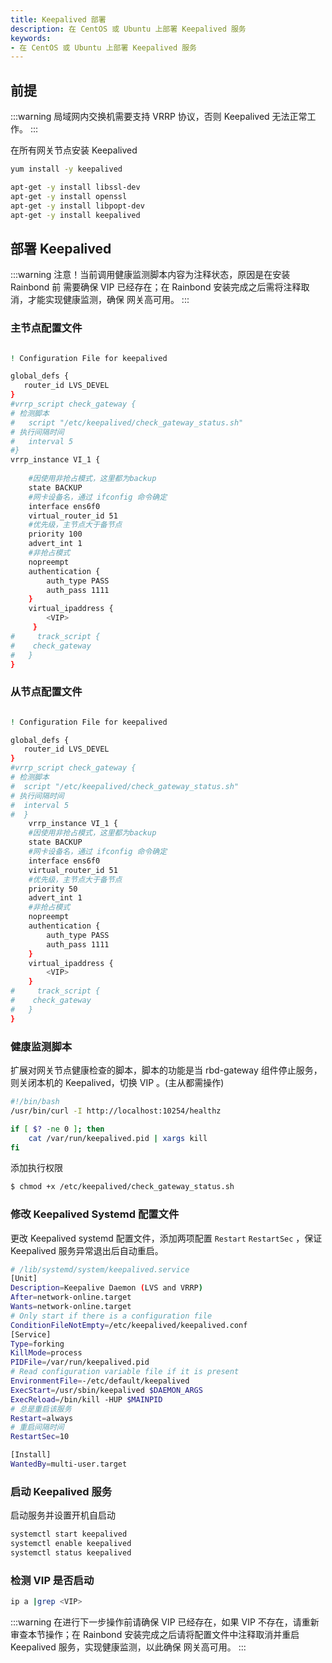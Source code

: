 ```yaml
---
title: Keepalived 部署
description: 在 CentOS 或 Ubuntu 上部署 Keepalived 服务
keywords:
- 在 CentOS 或 Ubuntu 上部署 Keepalived 服务
---
```


## 前提

:::warning
局域网内交换机需要支持 VRRP 协议，否则 Keepalived 无法正常工作。
:::

在所有网关节点安装 Keepalived

```bash title="CentOS"
yum install -y keepalived
```

```bash title="Ubuntu"
apt-get -y install libssl-dev
apt-get -y install openssl
apt-get -y install libpopt-dev
apt-get -y install keepalived
```

## 部署 Keepalived

:::warning
注意！当前调用健康监测脚本内容为注释状态，原因是在安装 Rainbond 前 需要确保 VIP 已经存在；在 Rainbond 安装完成之后需将注释取消，才能实现健康监测，确保 网关高可用。
:::

### 主节点配置文件

```bash title="vi vi /etc/keepalived/keepalived.conf"

! Configuration File for keepalived

global_defs {
   router_id LVS_DEVEL
}
#vrrp_script check_gateway {
# 检测脚本
#   script "/etc/keepalived/check_gateway_status.sh"
# 执行间隔时间
#   interval 5
#}
vrrp_instance VI_1 {
    				
    #因使用非抢占模式，这里都为backup
    state BACKUP 
    #网卡设备名，通过 ifconfig 命令确定  
    interface ens6f0       
    virtual_router_id 51
    #优先级，主节点大于备节点     
    priority 100	
    advert_int 1
    #非抢占模式
    nopreempt
    authentication {
        auth_type PASS
        auth_pass 1111
    }
    virtual_ipaddress {
        <VIP>				
     }
#     track_script {
#    check_gateway
#   }
}
```

### 从节点配置文件

```bash title="vi vi /etc/keepalived/keepalived.conf"

! Configuration File for keepalived

global_defs {
   router_id LVS_DEVEL
}
#vrrp_script check_gateway {
# 检测脚本
#  script "/etc/keepalived/check_gateway_status.sh"
# 执行间隔时间
#  interval 5
#  }	
    vrrp_instance VI_1 {
    #因使用非抢占模式，这里都为backup
    state BACKUP 
    #网卡设备名，通过 ifconfig 命令确定   
    interface ens6f0
    virtual_router_id 51
    #优先级，主节点大于备节点   
    priority 50
    advert_int 1
    #非抢占模式
    nopreempt
    authentication {
        auth_type PASS
        auth_pass 1111
    }
    virtual_ipaddress {
        <VIP>			
    }
#     track_script {
#    check_gateway
#   }
}
```


### 健康监测脚本

扩展对网关节点健康检查的脚本，脚本的功能是当 rbd-gateway 组件停止服务，则关闭本机的 Keepalived，切换 VIP 。(主从都需操作)

```bash title="vi /etc/keepalived/check_gateway_status.sh"
#!/bin/bash
/usr/bin/curl -I http://localhost:10254/healthz

if [ $? -ne 0 ]; then
    cat /var/run/keepalived.pid | xargs kill
fi
```

添加执行权限

```bash
$ chmod +x /etc/keepalived/check_gateway_status.sh
```

### 修改 Keepalived Systemd 配置文件

更改 Keepalived systemd 配置文件，添加两项配置 `Restart` `RestartSec` ，保证 Keepalived 服务异常退出后自动重启。

```bash title="vi /lib/systemd/system/keepalived.service"
# /lib/systemd/system/keepalived.service
[Unit]
Description=Keepalive Daemon (LVS and VRRP)
After=network-online.target
Wants=network-online.target
# Only start if there is a configuration file
ConditionFileNotEmpty=/etc/keepalived/keepalived.conf
[Service]
Type=forking
KillMode=process
PIDFile=/var/run/keepalived.pid
# Read configuration variable file if it is present
EnvironmentFile=-/etc/default/keepalived
ExecStart=/usr/sbin/keepalived $DAEMON_ARGS
ExecReload=/bin/kill -HUP $MAINPID
# 总是重启该服务
Restart=always
# 重启间隔时间
RestartSec=10

[Install]
WantedBy=multi-user.target
```

### 启动 Keepalived 服务

启动服务并设置开机自启动

```bash
systemctl start keepalived
systemctl enable keepalived
systemctl status keepalived
```

### 检测 VIP 是否启动

```bash
ip a |grep <VIP>
```

:::warning
在进行下一步操作前请确保 VIP 已经存在，如果 VIP 不存在，请重新审查本节操作；在 Rainbond 安装完成之后请将配置文件中注释取消并重启 Keepalived 服务，实现健康监测，以此确保 网关高可用。
:::
